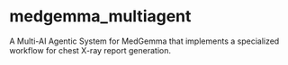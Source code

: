 # medgemma_multiagent
A Multi-AI Agentic System for MedGemma that implements a specialized workflow for chest X-ray report generation.
